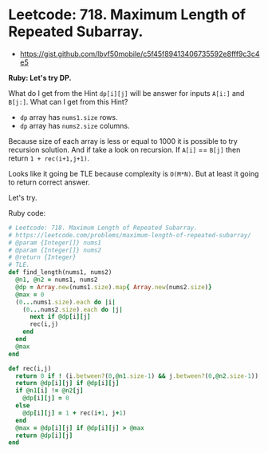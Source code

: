 # Leetcode: 718. Maximum Length of Repeated Subarray.

- https://gist.github.com/lbvf50mobile/c5f45f89413406735592e8fff9c3c4e5

**Ruby: Let's try DP.**

What do I get from the Hint `dp[i][j]` will be answer for inputs `A[i:]` and `B[j:]`. What can I get from this Hint?
- `dp` array has `nums1.size` rows.
- `dp` array has `nums2.size` columns.

Because size of each array is less or equal to 1000 it is possible to try recursion solution.
And if take a look on recursion. If `A[i]` == `B[j]` then return `1 + rec(i+1,j+1)`.

Looks like it going be TLE because complexity is `O(M*N)`. But at least it going to return correct answer.

Let's try.

Ruby code:
```Ruby
# Leetcode: 718. Maximum Length of Repeated Subarray.
# https://leetcode.com/problems/maximum-length-of-repeated-subarray/
# @param {Integer[]} nums1
# @param {Integer[]} nums2
# @return {Integer}
# TLE.
def find_length(nums1, nums2)
  @n1, @n2 = nums1, nums2
  @dp = Array.new(nums1.size).map{ Array.new(nums2.size)}
  @max = 0
  (0...nums1.size).each do |i|
    (0...nums2.size).each do |j|
      next if @dp[i][j]
      rec(i,j)
    end
  end
  @max
end

def rec(i,j)
  return 0 if ! (i.between?(0,@n1.size-1) && j.between?(0,@n2.size-1))
  return @dp[i][j] if @dp[i][j]
  if @n1[i] != @n2[j]
    @dp[i][j] = 0
  else
    @dp[i][j] = 1 + rec(i+1, j+1)
  end
  @max = @dp[i][j] if @dp[i][j] > @max
  return @dp[i][j]
end

```
